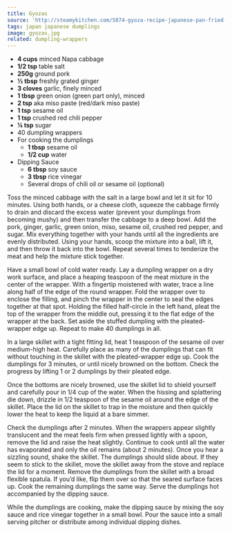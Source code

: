 ```yaml
---
title: Gyozas
source: 'http://steamykitchen.com/5874-gyoza-recipe-japanese-pan-fried-dumplings.html'
tags: japan japanese dumplings
image: gyozas.jpg
related: dumpling-wrappers
---
```


- **4 cups** minced Napa cabbage
- **1/2 tsp** table salt
- **250g** ground pork
- **½ tbsp** freshly grated ginger
- **3 cloves** garlic, finely minced
- **1 tbsp** green onion (green part only), minced
- **2 tsp** aka miso paste (red/dark miso paste)
- **1 tsp** sesame oil
- **1 tsp** crushed red chili pepper
- **¼ tsp** sugar
- 40 dumpling wrappers
- For cooking the dumplings
  - **1 tbsp** sesame oil
  - **1/2 cup** water
- Dipping Sauce
  - **6 tbsp** soy sauce
  - **3 tbsp** rice vinegar
  - Several drops of chili oil or sesame oil (optional)

Toss the minced cabbage with the salt in a large bowl and let it sit for 10 minutes. Using both hands, or a cheese cloth, squeeze the cabbage firmly to drain and discard the excess water (prevent your dumplings from becoming mushy) and then transfer the cabbage to a deep bowl. Add the pork, ginger, garlic, green onion, miso, sesame oil, crushed red pepper, and sugar. Mix everything together with your hands until all the ingredients are evenly distributed. Using your hands, scoop the mixture into a ball, lift it, and then throw it back into the bowl. Repeat several times to tenderize the meat and help the mixture stick together.

Have a small bowl of cold water ready. Lay a dumpling wrapper on a dry work surface, and place a heaping teaspoon of the meat mixture in the center of the wrapper. With a fingertip moistened with water, trace a line along half of the edge of the round wrapper. Fold the wrapper over to enclose the filling, and pinch the wrapper in the center to seal the edges together at that spot. Holding the filled half-circle in the left hand, pleat the top of the wrapper from the middle out, pressing it to the flat edge of the wrapper at the back. Set aside the stuffed dumpling with the pleated-wrapper edge up. Repeat to make 40 dumplings in all.

In a large skillet with a tight fitting lid, heat 1 teaspoon of the sesame oil over medium-high heat. Carefully place as many of the dumplings that can fit without touching in the skillet with the pleated-wrapper edge up. Cook the dumplings for 3 minutes, or until nicely browned on the bottom. Check the progress by lifting 1 or 2 dumplings by their pleated edge.

Once the bottoms are nicely browned, use the skillet lid to shield yourself and carefully pour in 1/4 cup of the water. When the hissing and splattering die down, drizzle in 1/2 teaspoon of the sesame oil around the edge of the skillet. Place the lid on the skillet to trap in the moisture and then quickly lower the heat to keep the liquid at a bare simmer.

Check the dumplings after 2 minutes. When the wrappers appear slightly translucent and the meat feels firm when pressed lightly with a spoon, remove the lid and raise the heat slightly. Continue to cook until all the water has evaporated and only the oil remains (about 2 minutes). Once you hear a sizzling sound, shake the skillet. The dumplings should slide about. If they seem to stick to the skillet, move the skillet away from the stove and replace the lid for a moment. Remove the dumplings from the skillet with a broad flexible spatula. If you’d like, flip them over so that the seared surface faces up. Cook the remaining dumplings the same way. Serve the dumplings hot accompanied by the dipping sauce.

While the dumplings are cooking, make the dipping sauce by mixing the soy sauce and rice vinegar together in a small bowl. Pour the sauce into a small serving pitcher or distribute among individual dipping dishes.

